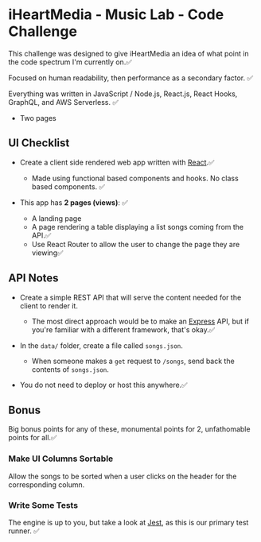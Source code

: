 # iHeartMedia - Music Lab - Code Challenge

This challenge was designed to give iHeartMedia an idea of what point in the code spectrum I'm currently on.✅

Focused on human readability, then performance as a secondary factor. ✅

Everything was written in JavaScript / Node.js, React.js, React Hooks, GraphQL, and AWS Serverless. ✅

- Two pages

## UI Checklist

- Create a client side rendered web app written with [React](https://reactjs.org/).✅

  - Made using functional based components and hooks. No class based components. ✅
- This app has **2 pages (views)**: ✅
  - A landing page
  - A page rendering a table displaying a list songs coming from the API.✅
  - Use React Router to allow the user to change the page they are viewing✅

## API Notes

- Create a simple REST API that will serve the content needed for the client to render it.
  - The most direct approach would be to make an [Express](https://expressjs.com) API, but if you're familiar with a different framework, that's okay.✅

- In the `data/` folder, create a file called `songs.json`.
  - When someone makes a `get` request to `/songs`, send back the contents of `songs.json`.

- You do not need to deploy or host this anywhere.✅

## Bonus

Big bonus points for any of these, monumental points for 2, unfathomable points for all.✅

### Make UI Columns Sortable

Allow the songs to be sorted when a user clicks on the header for the corresponding column.

### Write Some Tests

The engine is up to you, but take a look at [Jest](https://jestjs.io/), as this is our primary test runner. ✅